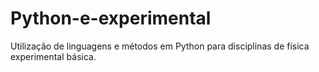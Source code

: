 # Python-e-experimental
Utilização de linguagens e métodos em Python para disciplinas de física experimental básica.
